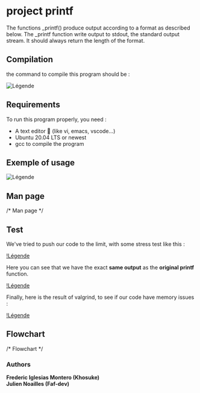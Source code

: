 # project printf

The functions _printf() produce output according to a format as described below. The _printf function write output to stdout, the standard output stream. It should always return the length of the format.

## Compilation

the command to compile this program should be :

![Légende](https://i.ibb.co/4ZLLmcj/compilation-command.png)

## Requirements

To run this program properly, you need : 
* A text editor 🤡 (like vi, emacs, vscode...) 
* Ubuntu 20.04 LTS or newest 
* gcc to compile the program

## Exemple of usage

![Légende](https://i.ibb.co/sjR1nZL/example-of-usage.png)

## Man page

/* Man page */

## Test 

We've tried to push our code to the limit, with some stress test like this :  

[!Légende](https://i.ibb.co/LPz7Wtf/test-c.png)

Here you can see that we have the exact **same output** as the **original printf** function.  

[!Légende](https://i.ibb.co/YbB8nr7/output-test.png)  
  
  Finally, here is the result of valgrind, to see if our code have memory issues :  
    
[!Légende](https://i.ibb.co/HHZLLKw/valgrind.png)

## Flowchart
/* Flowchart */

### Authors

**Frederic Iglesias Montero (Khosuke)**  
**Julien Noailles (Faf-dev)**
